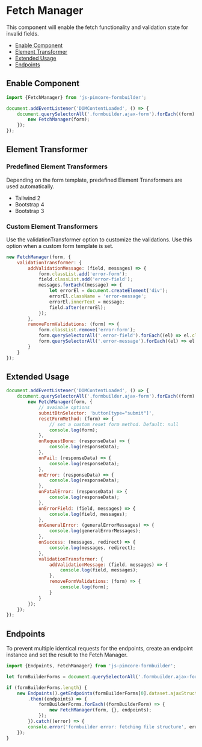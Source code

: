 # Fetch Manager

This component will enable the fetch functionality and validation state for invalid fields.

- [Enable Component](./01_fetch_manager.md#enable-component)
- [Element Transformer](./01_fetch_manager.md#element-transformer)
- [Extended Usage](./01_fetch_manager.md#extended-usage)
- [Endpoints](./01_fetch_manager.md#endpoints)

## Enable Component

```js
import {FetchManager} from 'js-pimcore-formbuilder';
```

```js
document.addEventListener('DOMContentLoaded', () => {
    document.querySelectorAll('.formbuilder.ajax-form').forEach((form) => {
        new FetchManager(form);
    });
});
```

## Element Transformer

### Predefined Element Transformers

Depending on the form template, predefined Element Transformers are used automatically.

- Tailwind 2
- Bootstrap 4
- Bootstrap 3

### Custom Element Transformers

Use the validationTransformer option to customize the validations. Use this option when a custom form template is set.

```js
new FetchManager(form, {
    validationTransformer: {
        addValidationMessage: (field, messages) => {
            form.classList.add('error-form');
            field.classList.add('error-field');
            messages.forEach((message) => {
                let errorEl = document.createElement('div');
                errorEl.className = 'error-message';
                errorEl.innerText = message;
                field.after(errorEl);
            });
        },
        removeFormValidations: (form) => {
            form.classList.remove('error-form');
            form.querySelectorAll('.error-field').forEach((el) => el.classList.remove('error-field'))
            form.querySelectorAll('.error-message').forEach((el) => el.remove());
        }
    }
});
```

## Extended Usage

```js
document.addEventListener('DOMContentLoaded', () => {
    document.querySelectorAll('.formbuilder.ajax-form').forEach((form) => {
        new FetchManager(form, {
            // avaiable options
            submitBtnSelector: 'button[type="submit"]',
            resetFormMethod: (form) => {
                // set a custom reset form method. Default: null
                console.log(form);
            },
            onRequestDone: (responseData) => {
                console.log(responseData);
            },
            onFail: (responseData) => {
                console.log(responseData);
            },
            onError: (responseData) => {
                console.log(responseData);
            },
            onFatalError: (responseData) => {
                console.log(responseData);
            },
            onErrorField: (field, messages) => {
                console.log(field, messages);
            },
            onGeneralError: (generalErrorMessages) => {
                console.log(generalErrorMessages);
            },
            onSuccess: (messages, redirect) => {
                console.log(messages, redirect);
            },
            validationTransformer: {
                addValidationMessage: (field, messages) => {
                    console.log(field, messages);
                },
                removeFormValidations: (form) => {
                    console.log(form);
                }
            }
        });
    });
});
```

## Endpoints

To prevent multiple identical requests for the endpoints, create an endpoint instance and set the result to the Fetch Manager.

```js
import {Endpoints, FetchManager} from 'js-pimcore-formbuilder';

let formBuilderForms = document.querySelectorAll('.formbuilder.ajax-form');

if (formBuilderForms.length) {
    new Endpoints().getEndpoints(formBuilderForms[0].dataset.ajaxStructureUrl)
        .then((endpoints) => {
            formBuilderForms.forEach((formBuilderForm) => {
                new FetchManager(form, {}, endpoints);
            });
        }).catch((error) => {
        console.error('formbuilder error: fetching file structure', error);
    });
}
```
